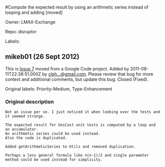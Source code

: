 #Compute the expected result by using an arithmetic series instead of looping and adding [moved]

Owner: LMAX-Exchange

Repo: disruptor

Labels: 

## mikeb01 (26 Sept 2012)

This is [Issue 7](http://code.google.com/p/disruptor/issues/detail?id=7) moved from a Google Code project.
Added by 2011-08-11T22:38:51.000Z by [cleh...@gmail.com](http://code.google.com/u/116165689957650735628/).
Please review that bug for more context and additional comments, but update this bug.
 Closed (Fixed).

Original labels: Priority-Medium, Type-Enhancement
### Original description

```
Not an issue per se. I just noticed it when looking over the tests and it seemed strange.

The expected result for UniCast unit tests is computed by a loop and an accumulator.
An arithmetic series could be used instead. 
Also the code is duplicated. 

Added getArithmeticSeries to Utils and removed duplication.

Perhaps a less general formula like n(n-1)/2 and single parameter method could be used instead for simplicity. 
```


